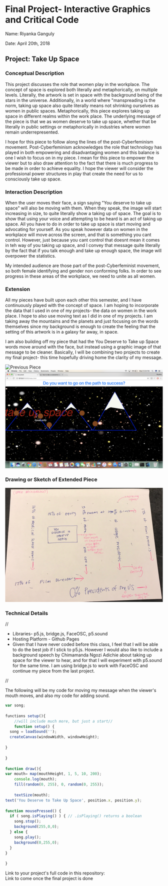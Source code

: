 # Final Project- Interactive Graphics and Critical Code

Name:  Riyanka Ganguly

Date: April 20th, 2018

## Project: Take Up Space

### Conceptual Description

This project discusses the role that women play in the workplace. The concept of space is explored both literally and metaphorically, on multiple levels. Literally, the artwork is set in space with the background being of the stars in the universe. Additionally, in a world where "manspreading is the norm, taking up space also quite literally means not shrinking ourselves as women in public spaces. Metaphorically, this piece explores taking up space in different realms within the work place. The underlying message of the piece is that we as women deserve to take up space, whether that be literally in public settings or metaphorically in industries where women remain underrepresented. 

I hope for this piece to follow along the lines of the post-Cyberfeminism movement. Post-Cyberfeminism acknowledges the role that technology has played in both empowering and disadvantaging women and this balance is one I wish to focus on in my piece. I mean for this piece to empower the viewer but to also draw attention to the fact that there is much progress to be made in order to achieve equality. I hope the viewer will consider the professional power structures in play that create the need for us to consciously take up space. 


### Interaction Description

When the user moves their face, a sign saying "You deserve to take up space" will also be moving with them. When they speak, the image will start increasing in size, to quite literally show a taking up of space. The goal is to show that using your voice and attempting to be heard is an act of taking up space. All you have to do in order to take up space is start moving and advocating for yourself. As you speak however data on women in the workplace will move across the screen, and that is something you cant control. However, just because you cant control that doesnt mean it comes in teh way of you taking up space, and I convey that message quite literally by the fact that if you talk enough and take up enough space, the image will overpower the statistics. 

 My intended audience are those part of the post-Cyberfeminist movement, so both female identifying and gender non conforming folks. In order to see progress in these areas of the workplace, we need to unite as all women. 


### Extension 

All my pieces have built upon each other this semester, and I have continuously played with the concept of space. I am hoping to incorporate the data that I used in one of my projects- the data on women in the work place. I hope to also use moving text as I did in one of my projects. I am taking away the mountains and the planets and just focusing on the words themselves since my background is enough to create the feeling that the setting of this artwork is in a galaxy far away, in space. 

I am also building off my piece that had the You Deserve to Take up Space words move around with the face, but instead using a graphic image of that message to be cleaner. Basically, I will be combining two projects to create my final project- this time hopefully driving home the clarity of my message.

![Previous Piece](1.png)
![Previous Piece](2.png)

### Drawing or Sketch of Extended Piece

![Sketch of Extended Piece](3.jpeg)

### Technical Details
//   
* Libraries- p5.js, bridge.js, FaceOSC, p5.sound
* Hosting Platform - Github Pages
* Given that I have never coded before this class, I feel that I will be able to do the best job if I stick to p5.js. However I would also like to include a background speech by Chimamanda Ngozi Adichie about taking up space for the viewer to hear, and for that I will experiment with p5.sound for the same time. I am using bridge.js to work with FaceOSC and continue my piece from the last project.

//

The following will be my code for moving my message when the viewer's mouth moves, and also my code for adding sound. 
	

```js
var song;

functions setup(){
    //will include much more, but just a start//
    function setup() {
  song = loadSound('');
  createCanvas(windowWidth, windowHeight);

}

}

function draw(){
var mouth= map(mouthHeight, 1, 5, 10, 200);
	console.log(mouth);
	fill(random(0, 255), 0, random(0, 255));

	textSize(mouth);
text('You Deserve to Take Up Space', position.x, position.y);

function mousePressed() {
  if ( song.isPlaying() ) { // .isPlaying() returns a boolean
    song.stop();
    background(255,0,0);
  } else {
    song.play();
    background(0,255,0);
  }
}

}
```

Link to your project's full code in this repository:  
Link to come once the final project is done 